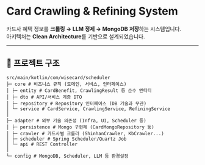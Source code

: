 # Card Crawling & Refining System

카드사 혜택 정보를 **크롤링 → LLM 정제 → MongoDB 저장**하는 시스템입니다.  
아키텍처는 **Clean Architecture**를 기반으로 설계되었습니다.

---

## 📂 프로젝트 구조
```
src/main/kotlin/com/wisecard/scheduler
├─ core # 비즈니스 규칙 (도메인, 서비스, 인터페이스)
│ ├─ entity # CardBenefit, CrawlingResult 등 순수 엔티티
│ ├─ dto # API/서비스 계층 DTO
│ ├─ repository # Repository 인터페이스 (DB 기술과 무관)
│ └─ service # CardService, CrawlingService, RefiningService
│
├─ adapter # 외부 기술 의존성 (Infra, UI, Scheduler 등)
│ ├─ persistence # Mongo 구현체 (CardMongoRepository 등)
│ ├─ crawler # 카드사별 크롤러 (ShinhanCrawler, KbCrawler...)
│ ├─ scheduler # Spring Scheduler/Quartz Job
│ └─ api # REST Controller
│
└─ config # MongoDB, Scheduler, LLM 등 환경설정
```